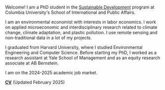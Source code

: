 
Welcome! I am a PhD student in the [Sustainable Development](https://www.sipa.columbia.edu/academics/programs/phd-sustainable-development) program at Columbia University's School of International and Public Affairs.
 
I am an environmental economist with interests in labor economics. I work on applied microeconomic and interdisciplinary research related to climate change, climate adaptation, and plastic pollution. I use remote sensing and non-traditional data in a lot of my projects.
 
I graduated from Harvard University, where I studied Environmental Engineering and Computer Science. Before starting my PhD, I worked as a research assistant at Yale School of Management and as an equity research associate at AB Bernstein. 

I am on the 2024-2025 academic job market.

__[CV](/pdf/apapp_cv.pdf)__ (Updated February 2025)
